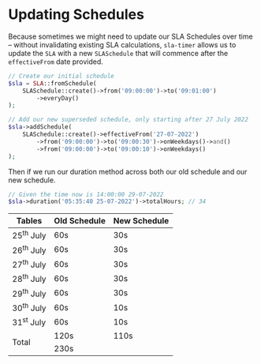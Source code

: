 # Updating Schedules

Because sometimes we might need to update our SLA Schedules over time – without invalidating existing SLA
calculations, `sla-timer` allows us to update the `SLA` with a new `SLASchedule` that will commence after
the `effectiveFrom` date provided.

```php {9-11}
// Create our initial schedule
$sla = SLA::fromSchedule(
    SLASchedule::create()->from('09:00:00')->to('09:01:00')
        ->everyDay()
);

// Add our new superseded schedule, only starting after 27 July 2022
$sla->addSchedule(
    SLASchedule::create()->effectiveFrom('27-07-2022')
        ->from('09:00:00')->to('09:00:30')->onWeekdays()->and()
        ->from('09:00:00')->to('09:00:10')->onWeekdays()
);
```

Then if we run our duration method across both our old schedule and our new schedule.

```php
// Given the time now is 14:00:00 29-07-2022
$sla->duration('05:35:40 25-07-2022')->totalHours; // 34
```

<table>
    <thead>
        <tr>
            <th>Tables</th>
            <th class="text-right">Old Schedule</th>
            <th class="text-right">New Schedule</th>
        </tr>
    </thead>
    <tbody>
        <tr>
            <td class="font-bold dark:bg-neutral-900 bg-neutral-100">25<sup>th</sup> July</td>
            <td class="text-right font-semibold dark:bg-emerald-600/40 bg-emerald-300/30">60s</td>
            <td class="text-right">30s</td>
        </tr>
        <tr>
            <td class="font-bold dark:bg-neutral-900 bg-neutral-100">26<sup>th</sup> July</td>
            <td class="text-right font-semibold dark:bg-emerald-600/40 bg-emerald-300/30">60s</td>
            <td class="text-right">30s</td>
        </tr>
        <tr>
            <td class="font-bold dark:bg-neutral-900 bg-neutral-100">27<sup>th</sup> July</td>
            <td class="text-right">60s</td>
            <td class="text-right font-semibold dark:bg-emerald-600/40 bg-emerald-300/30">30s</td>
        </tr>
        <tr>
            <td class="font-bold dark:bg-neutral-900 bg-neutral-100">28<sup>th</sup> July</td>
            <td class="text-right">60s</td>
            <td class="text-right font-semibold dark:bg-emerald-600/40 bg-emerald-300/30">30s</td>
        </tr>
        <tr>
            <td class="font-bold dark:bg-neutral-900 bg-neutral-100">29<sup>th</sup> July</td>
            <td class="text-right">60s</td>
            <td class="text-right font-semibold dark:bg-emerald-600/40 bg-emerald-300/30">30s</td>
        </tr>
        <tr>
            <td class="font-bold dark:bg-neutral-900 bg-neutral-100">30<sup>th</sup> July</td>
            <td class="text-right">60s</td>
            <td class="text-right font-semibold dark:bg-emerald-600/40 bg-emerald-300/30">10s</td>
        </tr>
        <tr>
            <td class="font-bold dark:bg-neutral-900 bg-neutral-100">31<sup>st</sup> July</td>
            <td class="text-right">60s</td>
            <td class="text-right font-semibold dark:bg-emerald-600/40 bg-emerald-300/30">10s</td>
        </tr>
        <tr>
            <td rowspan="2" class="font-bold dark:bg-neutral-900 bg-neutral-200">Total</td>
            <td class="text-right font-bold dark:bg-neutral-900 bg-neutral-200">120s</td>
            <td class="text-right font-bold dark:bg-neutral-900 bg-neutral-200">110s</td>
        </tr>
        <tr>
            <td colspan="2" class="text-right font-bold dark:bg-neutral-900 bg-neutral-200">230s</td>
        </tr>
    </tbody>
</table>